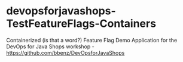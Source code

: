 # devopsforjavashops-TestFeatureFlags-Containers
Containerized (is that a word?) Feature Flag Demo Application for the DevOps for Java Shops workshop - https://github.com/bbenz/DevOpsforJavaShops
